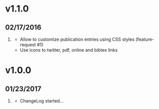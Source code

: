 # v1.1.0
## 02/17/2016

1. [](#new)
    * Allow to customize publication entries using CSS styles (feature-request #1)
    * Use icons to twitter, pdf, online and bibtex links

# v1.0.0
## 01/23/2017

1. [](#new)
    * ChangeLog started...
